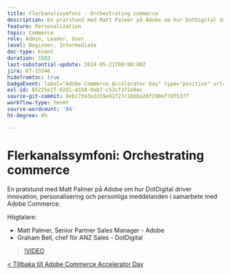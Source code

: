 ```yaml
---
title: Flerkanalssymfoni - Orchestrating commerce
description: En pratstund med Matt Palmer på Adobe om hur DotDigital driver innovation, personalisering och personliga meddelanden i samarbete med Adobe Commerce.
feature: Personalization
topic: Commerce
role: Admin, Leader, User
level: Beginner, Intermediate
doc-type: Event
duration: 1582
last-substantial-update: 2024-05-21T00:00:00Z
jira: KT-15546
hidefromtoc: true
badgeEvent: label="Adobe Commerce Accelerator Day" type="positive" url="https://experienceleague.adobe.com/en/docs/events/apac-commerce-recordings/2024/overview"
exl-id: 65225e1f-62d1-4158-9ab7-c53cf372e8ec
source-git-commit: 0ebc7343e2d19e91f27c1bbba20f290ef7df5377
workflow-type: tm+mt
source-wordcount: '84'
ht-degree: 0%

---
```


# Flerkanalssymfoni: Orchestrating commerce

En pratstund med Matt Palmer på Adobe om hur DotDigital driver innovation, personalisering och personliga meddelanden i samarbete med Adobe Commerce.

Högtalare:

+ Matt Palmer, Senior Partner Sales Manager - Adobe
+ Graham Bell, chef för ANZ Sales - DotDigital

>[!VIDEO](https://video.tv.adobe.com/v/3429273/?learn=on)

[&lt; Tillbaka till Adobe Commerce Accelerator Day](./overview.md)
